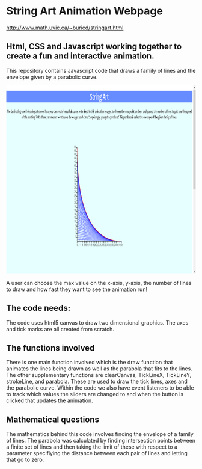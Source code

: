 # String Art Animation Webpage

<http://www.math.uvic.ca/~buricd/stringart.html>

## Html, CSS and Javascript working together to create a fun and interactive animation.
This repository contains Javascript code that draws a family of lines and the envelope given by a parabolic curve.  

<img src="stringartpage.png" alt="alt text" width="800" height="500">

A user can choose the max value on the x-axis, y-axis, the number of lines to draw and how fast they want to see the animation run!  

## The code needs:
The code uses html5 canvas to draw two dimensional graphics.  The axes and tick marks are all created from scratch.

## The functions involved
There is one main function involved which is the draw function that animates the lines being drawn as well as the parabola that fits to the lines.  The other supplementary functions are clearCanvas, TickLineX, TickLineY, strokeLine, and parabola.  These are used to draw the tick lines, axes and the parabolic curve. Within the code we also have event listeners to be able to track which values the sliders are changed to and when the button is clicked that updates the animation. 

## Mathematical questions

The mathematics behind this code involves finding the envelope of a family of lines.  The parabola was calculated by finding intersection points between a finite set of lines and then taking the limit of these with respect to a parameter specifiying the distance between each pair of lines and letting that go to zero.

